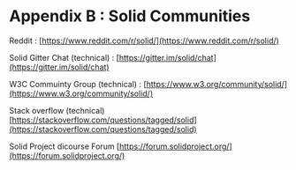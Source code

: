 # Appendix B : Solid Communities

Reddit : [https://www.reddit.com/r/solid/](https://www.reddit.com/r/solid/)

Solid Gitter Chat \(technical\) : [https://gitter.im/solid/chat](https://gitter.im/solid/chat)

W3C Commuinty Group \(technical\) : [https://www.w3.org/community/solid/](https://www.w3.org/community/solid/)

Stack overflow \(technical\) [https://stackoverflow.com/questions/tagged/solid](https://stackoverflow.com/questions/tagged/solid)

Solid Project dicourse Forum [https://forum.solidproject.org/](https://forum.solidproject.org/)



